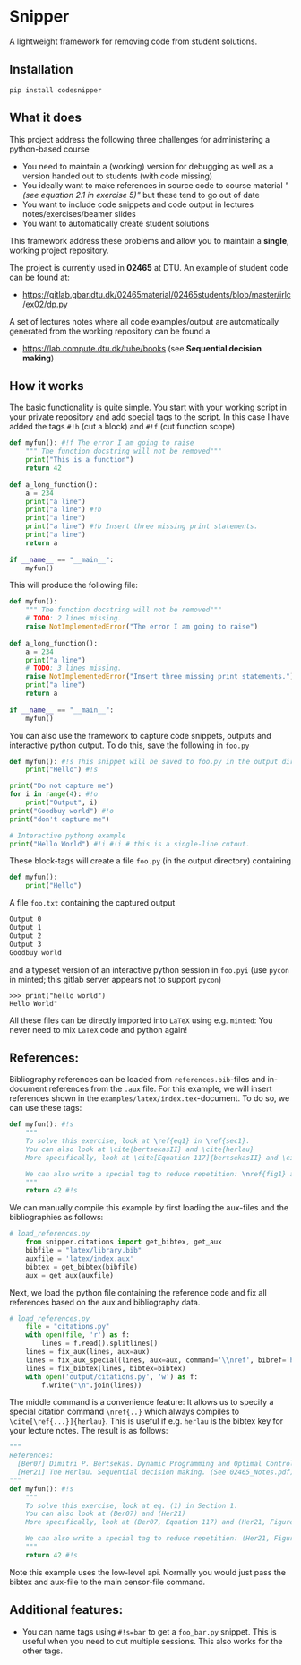 # Snipper
A lightweight framework for removing code from student solutions.
## Installation
```console
pip install codesnipper
```
## What it does
This project address the following three challenges for administering a python-based course

 - You need to maintain a (working) version for debugging as well as a version handed out to students (with code missing)
 - You ideally want to make references in source code to course material *"(see equation 2.1 in exercise 5)"* but these tend to go out of date
 - You want to include code snippets and code output in lectures notes/exercises/beamer slides
 - You want to automatically create student solutions

This framework address these problems and allow you to maintain a **single**, working project repository. 

The project is currently used in **02465** at DTU. An example of student code can be found at:
 - https://gitlab.gbar.dtu.dk/02465material/02465students/blob/master/irlc/ex02/dp.py

A set of lectures notes where all code examples/output are automatically generated from the working repository can be found a
- https://lab.compute.dtu.dk/tuhe/books (see **Sequential decision making**)
 
## How it works
The basic functionality is quite simple. You start with your working script in your private repository and add special tags to the script. 
In this case I have added the tags `#!b` (cut a block) and `#!f` (cut function scope). 
```python
def myfun(): #!f The error I am going to raise
    """ The function docstring will not be removed"""
    print("This is a function")
    return 42
    
def a_long_function():
    a = 234
    print("a line")
    print("a line") #!b
    print("a line")
    print("a line") #!b Insert three missing print statements. 
    print("a line")
    return a
    
if __name__ == "__main__":
    myfun()
```
This will produce the following file:
```python
def myfun():
    """ The function docstring will not be removed"""
    # TODO: 2 lines missing.
    raise NotImplementedError("The error I am going to raise")
    
def a_long_function():
    a = 234
    print("a line")
    # TODO: 3 lines missing.
    raise NotImplementedError("Insert three missing print statements.")
    print("a line")
    return a
    
if __name__ == "__main__":
    myfun()
```
You can also use the framework to capture code snippets, outputs and interactive python output. 
To do this, save the following in `foo.py`
```python
def myfun(): #!s This snippet will be saved to foo.py in the output directory. 
    print("Hello") #!s 

print("Do not capture me") 
for i in range(4): #!o
    print("Output", i)
print("Goodbuy world") #!o
print("don't capture me")

# Interactive pythong example
print("Hello World") #!i #!i # this is a single-line cutout.
````
These block-tags will create a file `foo.py` (in the output directory) containing
```python
def myfun():
    print("Hello") 
```
A file `foo.txt` containing the captured output
```txt
Output 0
Output 1
Output 2
Output 3
Goodbuy world
```
and a typeset version of an interactive python session in `foo.pyi` (use `pycon` in minted; this gitlab server appears not to support `pycon`)
```pycon
>>> print("hello world")
Hello World"
```
All these files can be directly imported into `LaTeX` using e.g. `minted`: You never need to mix `LaTeX` code and python again!


## References: 
Bibliography references can be loaded from `references.bib`-files and in-document references from the `.aux` file. 
For this example, we will insert references shown in the `examples/latex/index.tex`-document. To do so, we can use these tags:
```python
def myfun(): #!s
    """
    To solve this exercise, look at \ref{eq1} in \ref{sec1}.
    You can also look at \cite{bertsekasII} and \cite{herlau}
    More specifically, look at \cite[Equation 117]{bertsekasII} and \cite[\ref{fig1}]{herlau}

    We can also write a special tag to reduce repetition: \nref{fig1} and \nref{sec1}.
    """
    return 42 #!s

```
We can manually compile this example by first loading the aux-files and the bibliographies as follows:
```python 
# load_references.py
    from snipper.citations import get_bibtex, get_aux 
    bibfile = "latex/library.bib"
    auxfile = 'latex/index.aux'
    bibtex = get_bibtex(bibfile)
    aux = get_aux(auxfile) 
```
Next, we load the python file containing the reference code and fix all references based on the aux and bibliography data. 
```python 
# load_references.py
    file = "citations.py" 
    with open(file, 'r') as f:
        lines = f.read().splitlines()
    lines = fix_aux(lines, aux=aux)
    lines = fix_aux_special(lines, aux=aux, command='\\nref', bibref='herlau')
    lines = fix_bibtex(lines, bibtex=bibtex)
    with open('output/citations.py', 'w') as f:
        f.write("\n".join(lines)) 
```
The middle command is a convenience feature: It allows us to specify a special citation command `\nref{..}` which always compiles to `\cite[\ref{...}]{herlau}`. This is useful if e.g. `herlau` is the bibtex key for your lecture notes. The result is as follows:
```python 
"""
References:
  [Ber07] Dimitri P. Bertsekas. Dynamic Programming and Optimal Control, Vol. II. Athena Scientific, 3rd edition, 2007. ISBN 1886529302.
  [Her21] Tue Herlau. Sequential decision making. (See 02465_Notes.pdf), 2021.
"""
def myfun(): #!s
    """
    To solve this exercise, look at eq. (1) in Section 1.
    You can also look at (Ber07) and (Her21)
    More specifically, look at (Ber07, Equation 117) and (Her21, Figure 1)

    We can also write a special tag to reduce repetition: (Her21, Figure 1) and (Her21, Section 1).
    """
    return 42 #!s
```
Note this example uses the low-level api. Normally you would just pass the bibtex and aux-file to the main censor-file command.

## Additional features:
-  You can name tags using `#!s=bar` to get a `foo_bar.py` snippet. This is useful when you need to cut multiple sessions. This also works for the other tags. 